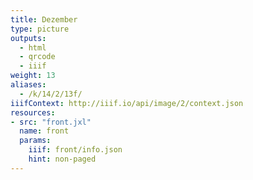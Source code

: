 ```yaml
---
title: Dezember
type: picture
outputs:
  - html
  - qrcode
  - iiif
weight: 13
aliases:
  - /k/14/2/13f/
iiifContext: http://iiif.io/api/image/2/context.json
resources:
- src: "front.jxl"
  name: front
  params:
    iiif: front/info.json
    hint: non-paged
---
```

